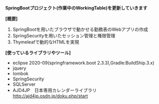 **SpringBootプロジェクト(作業中のWorkingTable)を更新していきます**

**[概要]**
1. SpringBootを用いたブラウザで動かせる勤務表のWebアプリの作成
2. SpringSecurityを用いたセッション管理と権限管理
3. Thymeleafで動的なHTMLを実現

**[使っているライブラリやツール]**
- eclipse 2020-09(springframework.boot 2.3.3),Gradle:BuildShip.3.x)
- jquery
- lombok
- SpringSecurity
- SQLServer
- AJD4JP　日本専用カレンダーライブラリ http://ajd4jp.osdn.jp/doku.php/start

